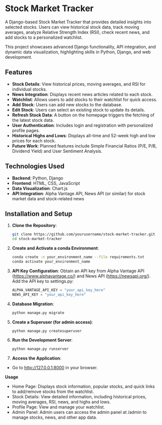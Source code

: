 # Stock Market Tracker

A Django-based Stock Market Tracker that provides detailed insights into selected stocks. Users can view historical stock data, track moving averages, analyze Relative Strength Index (RSI), check recent news, and add stocks to a personalized watchlist.

This project showcases advanced Django functionality, API integration, and dynamic data visualization, highlighting skills in Python, Django, and web development.

## Features

- **Stock Details**: View historical prices, moving averages, and RSI for individual stocks.
- **News Integration**: Displays recent news articles related to each stock.
- **Watchlist**: Allows users to add stocks to their watchlist for quick access.
- **Add Stock**: Users can add new stocks to the database.
- **Edit Stock**: Users can select an existing stock to update its details.
- **Refresh Stock Data**: A button on the homepage triggers the fetching of the latest stock data.
- **User Authentication**: Includes login and registration with personalized profile pages.
- **Historical Highs and Lows**: Displays all-time and 52-week high and low prices for each stock.
- **Future Work**: Planned features include Simple Financial Ratios (P/E, P/B, Dividend Yield) and User Sentiment Analysis.

## Technologies Used

- **Backend**: Python, Django
- **Frontend**: HTML, CSS, JavaScript
- **Data Visualization**: Chart.js
- **API Integration**: Alpha Vantage API, News API (or similar) for stock market data and stock-related news

## Installation and Setup

1. **Clone the Repository**:

   ```bash
   git clone https://github.com/yourusername/stock-market-tracker.git
   cd stock-market-tracker
   ```

2. **Create and Activate a conda Environment**:

   ```bash
   conda create -n your_environment_name --file requirements.txt
   conda activate your_environment_name
   ```

3. **API Key Configuration**:
   Obtain an API key from Alpha Vantage API (https://www.alphavantage.co/) and News API (https://newsapi.org/).
   Add the API key to settings.py:

   ```python
   ALPHA_VANTAGE_API_KEY = "your_api_key_here"
   NEWS_API_KEY = "your_api_key_here"
   ```

4. **Database Migration**:

   ```bash
   python manage.py migrate
   ```

5. **Create a Superuser (for admin access)**:

   ```bash
   python manage.py createsuperuser
   ```

6. **Run the Development Server**:

   ```bash
   python manage.py runserver
   ```

7. **Access the Application**:

- Go to http://127.0.0.1:8000 in your browser.

**Usage**

- Home Page: Displays stock information, popular stocks, and quick links to add/remove stocks from the watchlist.
- Stock Details: View detailed information, including historical prices, moving averages, RSI, news, and highs and lows.
- Profile Page: View and manage your watchlist.
- Admin Panel: Admin users can access the admin panel at /admin to manage stocks, news, and other app data.
